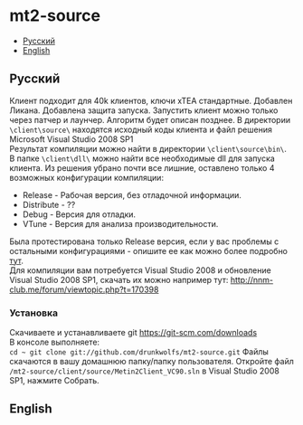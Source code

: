 # mt2-source
* [Русский](https://github.com/drunkwolfs/mt2-source#Русский)<br />
* [English](https://github.com/drunkwolfs/mt2-source#English)<br />

## Русский
Клиент подходит для 40k клиентов, ключи xTEA стандартные.
Добавлен Ликана.
Добавлена защита запуска. Запустить клиент можно только через патчер и лаунчер. Алгоритм будет описан позднее.
В директории `\client\source\` находятся исходный коды клиента и файл решения Microsoft Visual Studio 2008 SP1<br />
Результат компиляции можно найти в директории `\client\source\bin\`.<br />
В папке `\client\dll\` можно найти все необходимые dll для запуска клиента.
Из решения убрано почти все лишние, оставлено только 4 возможных конфигурации компиляции:
* Release - Рабочая версия, без отладочной информации.
* Distribute - ??
* Debug - Версия для отладки.
* VTune - Версия для анализа производительности.

Была протестирована только Release версия, если у вас проблемы с остальными конфигурациями - опишите ее как можно более подробно [тут](https://github.com/drunkwolfs/mt2-source/issues).<br />
Для компиляции вам потребуется Visual Studio 2008 и обновление Visual Studio 2008 SP1, скачать их можно например тут: http://nnm-club.me/forum/viewtopic.php?t=170398 
### Установка
Скачиваете и устанавливаете git https://git-scm.com/downloads<br />
В консоле выполняете:<br />
``cd ~
git clone git://github.com/drunkwolfs/mt2-source.git``
Файлы скачаются в вашу домашнюю папку/папку пользователя.
Откройте файл `/mt2-source/client/source/Metin2Client_VC90.sln` в Visual Studio 2008 SP1, нажмите Собрать.

## English
